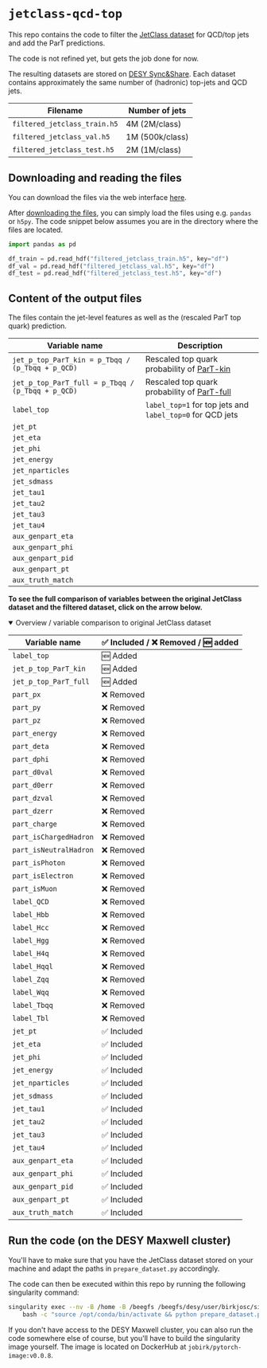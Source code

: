 # `jetclass-qcd-top`

This repo contains the code to filter the 
[JetClass dataset](https://github.com/jet-universe/particle_transformer) 
for QCD/top jets and add the ParT predictions.
    
The code is not refined yet, but gets the job done for now.

The resulting datasets are stored on [DESY Sync&Share](https://syncandshare.desy.de/index.php/s/5M56tM5KYAjq95o).
Each dataset contains approximately the same number of (hadronic) top-jets
and QCD jets.

| Filename | Number of jets |
| --- | --- |
| `filtered_jetclass_train.h5` | 4M (2M/class)|
| `filtered_jetclass_val.h5` | 1M (500k/class) |
| `filtered_jetclass_test.h5` | 2M (1M/class) |

## Downloading and reading the files

You can download the files via the web interface [here](https://syncandshare.desy.de/index.php/s/5M56tM5KYAjq95o).

After [downloading the files](https://syncandshare.desy.de/index.php/s/5M56tM5KYAjq95o), 
you can simply load the files using e.g. `pandas` or `h5py`.
The code snippet below assumes you are in the directory where the files are located.

```py
import pandas as pd

df_train = pd.read_hdf("filtered_jetclass_train.h5", key="df")
df_val = pd.read_hdf("filtered_jetclass_val.h5", key="df")
df_test = pd.read_hdf("filtered_jetclass_test.h5", key="df")
```
    
## Content of the output files
The files contain the jet-level features as well as the (rescaled ParT top quark)
prediction.

| Variable name | Description |
| --- | --- |
| `jet_p_top_ParT_kin = p_Tbqq / (p_Tbqq + p_QCD)` | Rescaled top quark probability of [ParT-kin](https://github.com/jet-universe/particle_transformer/blob/main/data/JetClass/JetClass_kin.yaml) |
| `jet_p_top_ParT_full = p_Tbqq / (p_Tbqq + p_QCD)` | Rescaled top quark probability of [ParT-full](https://github.com/jet-universe/particle_transformer/blob/main/data/JetClass/JetClass_full.yaml) |
| `label_top` | `label_top=1` for top jets and `label_top=0` for QCD jets |
| `jet_pt` | |
| `jet_eta` | |
| `jet_phi` | |
| `jet_energy` | |
| `jet_nparticles` | |
| `jet_sdmass` | |
| `jet_tau1` | |
| `jet_tau2` | |
| `jet_tau3` | |
| `jet_tau4` | |
| `aux_genpart_eta` | |
| `aux_genpart_phi` | |
| `aux_genpart_pid` | |
| `aux_genpart_pt` | |
| `aux_truth_match` | |

**To see the full comparison of variables between the original JetClass dataset
and the filtered dataset, click on the arrow below.**

<details open>
  <summary>Overview / variable comparison to original JetClass dataset</summary>

| Variable name | ✅  Included / ❌ Removed / 🆕 added |
| --- | --- |
| `label_top` | 🆕 Added |
| `jet_p_top_ParT_kin` | 🆕 Added |
| `jet_p_top_ParT_full` | 🆕 Added |
| `part_px` | ❌ Removed |
| `part_py` | ❌ Removed |
| `part_pz` | ❌ Removed |
| `part_energy` | ❌ Removed |
| `part_deta` | ❌ Removed |
| `part_dphi` | ❌ Removed |
| `part_d0val` | ❌ Removed |
| `part_d0err` | ❌ Removed |
| `part_dzval` | ❌ Removed |
| `part_dzerr` | ❌ Removed |
| `part_charge` | ❌ Removed |
| `part_isChargedHadron` | ❌ Removed |
| `part_isNeutralHadron` | ❌ Removed |
| `part_isPhoton` | ❌ Removed |
| `part_isElectron` | ❌ Removed |
| `part_isMuon` | ❌ Removed |
| `label_QCD` | ❌ Removed |
| `label_Hbb` | ❌ Removed |
| `label_Hcc` | ❌ Removed |
| `label_Hgg` | ❌ Removed |
| `label_H4q` | ❌ Removed |
| `label_Hqql` | ❌ Removed |
| `label_Zqq` | ❌ Removed |
| `label_Wqq` | ❌ Removed |
| `label_Tbqq` | ❌ Removed |
| `label_Tbl` | ❌ Removed |
| `jet_pt` | ✅ Included |
| `jet_eta` | ✅  Included |
| `jet_phi` | ✅  Included |
| `jet_energy` | ✅  Included |
| `jet_nparticles` | ✅  Included |
| `jet_sdmass` | ✅  Included |
| `jet_tau1` | ✅  Included |
| `jet_tau2` | ✅  Included |
| `jet_tau3` | ✅  Included |
| `jet_tau4` | ✅  Included |
| `aux_genpart_eta` | ✅  Included |
| `aux_genpart_phi` | ✅  Included |
| `aux_genpart_pid` | ✅  Included |
| `aux_genpart_pt` | ✅  Included |
| `aux_truth_match` | ✅  Included |
</details>
    
## Run the code (on the DESY Maxwell cluster)
You'll have to make sure that you have the JetClass dataset stored on your
machine and adapt the paths in `prepare_dataset.py` accordingly.

The code can then be executed within this repo by running the following
singularity command:
```bash
singularity exec --nv -B /home -B /beegfs /beegfs/desy/user/birkjosc/singularity_images/pytorch-image-v0.0.8.img \
    bash -c "source /opt/conda/bin/activate && python prepare_dataset.py"
```
If you don't have access to the DESY Maxwell cluster, you can also run the code
somewhere else of course, but you'll have to build the singularity image
yourself. The image is located on DockerHub at `jobirk/pytorch-image:v0.0.8`.
